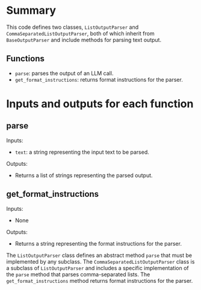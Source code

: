 # Summary
This code defines two classes, `ListOutputParser` and `CommaSeparatedListOutputParser`, both of which inherit from `BaseOutputParser` and include methods for parsing text output. 

## Functions
- `parse`: parses the output of an LLM call.
- `get_format_instructions`: returns format instructions for the parser.

# Inputs and outputs for each function
## parse
Inputs:
- `text`: a string representing the input text to be parsed.

Outputs:
- Returns a list of strings representing the parsed output.

## get_format_instructions
Inputs:
- None

Outputs:
- Returns a string representing the format instructions for the parser.

The `ListOutputParser` class defines an abstract method `parse` that must be implemented by any subclass. The `CommaSeparatedListOutputParser` class is a subclass of `ListOutputParser` and includes a specific implementation of the `parse` method that parses comma-separated lists. The `get_format_instructions` method returns format instructions for the parser.

